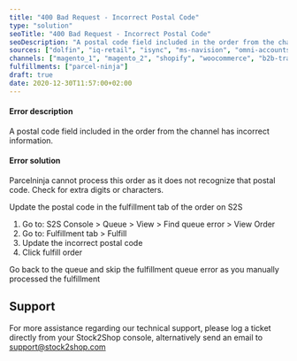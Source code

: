 ```yaml
---
title: "400 Bad Request - Incorrect Postal Code"
type: "solution"
seoTitle: "400 Bad Request - Incorrect Postal Code"
seoDescription: "A postal code field included in the order from the channel has incorrect information."
sources: ["dolfin", "iq-retail", "isync", "ms-navision", "omni-accounts", "pastel-partner", "sage-50cloud-pastel-xpress", "sage-200-evolution", "sage-300cloud", "sage-business-cloud-financials", "sage-evolution", "sage-one", "sage-pastel-evolution", "sap", "syspro" ]
channels: ["magento_1", "magento_2", "shopify", "woocommerce", "b2b-trade-store", "takealot"]
fulfillments: ["parcel-ninja"]
draft: true
date: 2020-12-30T11:57:00+02:00
---
```

<!-- Action: fulfill_order -->
#### Error description
A postal code field included in the order from the channel has incorrect information.

#### Error solution
Parcelninja cannot process this order as it does not recognize that postal code. Check for extra digits or characters.

Update the postal code in the fulfillment tab of the order on S2S

1. Go to: S2S Console > Queue > View > Find queue error > View Order
2. Go to: Fulfillment tab > Fulfill 
3. Update the incorrect postal code 
4. Click fulfill order

Go back to the queue and skip the fulfillment queue error as you manually processed the fulfillment

## Support
For more assistance regarding our technical support, please log a ticket
directly from your Stock2Shop console, alternatively send an email to support@stock2shop.com